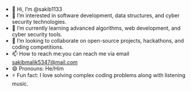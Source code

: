 - 👋 Hi, I’m @sakib1133
- 👀 I’m interested in software development, data structures, and cyber security technologies.
- 🌱 I’m currently learning advanced algorithms, web development, and cyber security tools.
- 💞️ I’m looking to collaborate on open-source projects, hackathons, and coding competitions.
- 📫 How to reach me:you can reach me via email sakibmalik5347@mail.com
- 😄 Pronouns: He/Him
- ⚡ Fun fact: I love solving complex coding problems along with listening music.

<!---
sakib1133/sakib1133 is a ✨ special ✨ repository because its `README.md` (this file) appears on your GitHub profile.
You can click the Preview link to take a look at your changes.
--->
